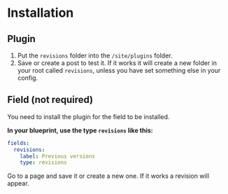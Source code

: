 # Installation

## Plugin

1. Put the `revisions` folder into the `/site/plugins` folder.
1. Save or create a post to test it. If it works it will create a new folder in your root called `revisions`, unless you have set something else in your config.

## Field (not required)

You need to install the plugin for the field to be installed.

**In your blueprint, use the type `revisions` like this:**

```yaml
fields:
  revisions:
    label: Previous versions
    type: revisions
```

Go to a page and save it or create a new one. If it works a revision will appear.